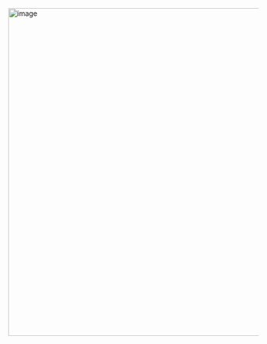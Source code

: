 <img width="660" alt="image" src="https://github.com/user-attachments/assets/b491f6f0-4679-4977-ba89-b4c7dfa4a2e5">
